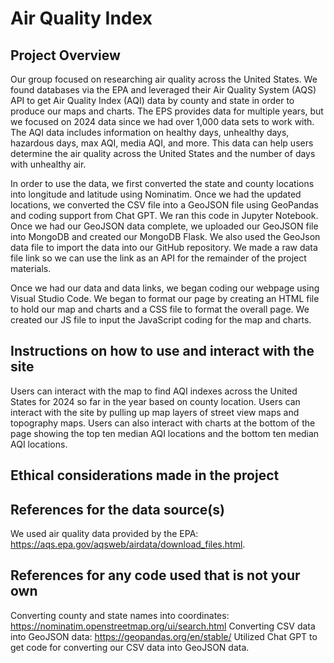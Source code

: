 # Air Quality Index

## Project Overview
Our group focused on researching air quality across the United States. We found databases via the EPA and leveraged their Air Quality System (AQS) API to get Air Quality Index (AQI) data by county and state in order to produce our maps and charts. The EPS provides data for multiple years, but we focused on 2024 data since we had over 1,000 data sets to work with. The AQI data includes information on healthy days, unhealthy days, hazardous days, max AQI, media AQI, and more. This data can help users determine the air quality across the United States and the number of days with unhealthy air. 

In order to use the data, we first converted the state and county locations into longitude and latitude using Nominatim. Once we had the updated locations, we converted the CSV file into a GeoJSON file using GeoPandas and coding support from Chat GPT. We ran this code in Jupyter Notebook. Once we had our GeoJSON data complete, we uploaded our GeoJSON file into MongoDB and created our MongoDB Flask. We also used the GeoJson data file to import the data into our GitHub repository. We made a raw data file link so we can use the link as an API for the remainder of the project materials. 

Once we had our data and data links, we began coding our webpage using Visual Studio Code. We began to format our page by creating an HTML file to hold our map and charts and a CSS file to format the overall page. We created our JS file to input the JavaScript coding for the map and charts.

## Instructions on how to use and interact with the site
Users can interact with the map to find AQI indexes across the United States for 2024 so far in the year based on county location. Users can interact with the site by pulling up map layers of street view maps and topography maps. Users can also interact with charts at the bottom of the page showing the top ten median AQI locations and the bottom ten median AQI locations.

## Ethical considerations made in the project


## References for the data source(s)
We used air quality data provided by the EPA: https://aqs.epa.gov/aqsweb/airdata/download_files.html. 


## References for any code used that is not your own
Converting county and state names into coordinates: https://nominatim.openstreetmap.org/ui/search.html
Converting CSV data into GeoJSON data: https://geopandas.org/en/stable/
Utilized Chat GPT to get code for converting our CSV data into GeoJSON data.

